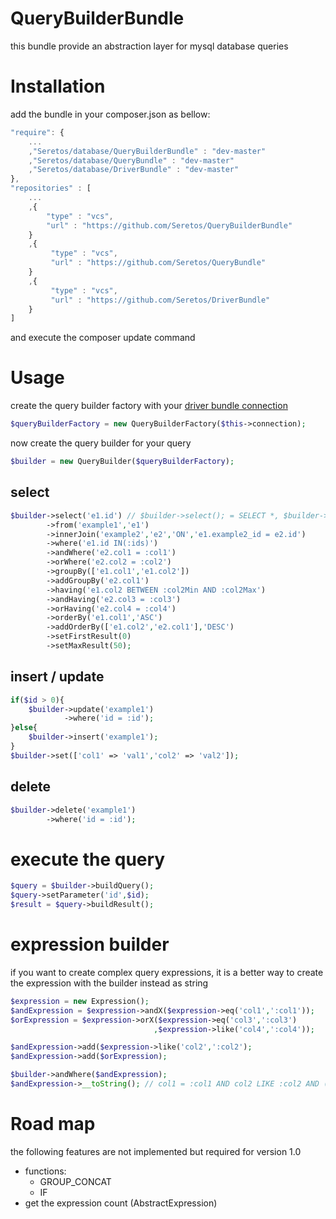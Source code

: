 QueryBuilderBundle
==================
this bundle provide an abstraction layer for mysql database queries

Installation
============
add the bundle in your composer.json as bellow:
```js
"require": {
    ...
    ,"Seretos/database/QueryBuilderBundle" : "dev-master"
    ,"Seretos/database/QueryBundle" : "dev-master"
    ,"Seretos/database/DriverBundle" : "dev-master"
},
"repositories" : [
    ...
    ,{
        "type" : "vcs",
        "url" : "https://github.com/Seretos/QueryBuilderBundle"
    }
    ,{
         "type" : "vcs",
         "url" : "https://github.com/Seretos/QueryBundle"
    }
    ,{
         "type" : "vcs",
         "url" : "https://github.com/Seretos/DriverBundle"
    }
]
```
and execute the composer update command

Usage
=====
create the query builder factory with your [driver bundle connection](https://github.com/Seretos/DriverBundle)
```php
$queryBuilderFactory = new QueryBuilderFactory($this->connection);
```
now create the query builder for your query
```php
$builder = new QueryBuilder($queryBuilderFactory);
```

## select
```php
$builder->select('e1.id') // $builder->select(); = SELECT *, $builder->select(['e1.col1','e1.col2']); = SELECT e1.col1,e1.col2
        ->from('example1','e1')
        ->innerJoin('example2','e2','ON','e1.example2_id = e2.id')
        ->where('e1.id IN(:ids)')
        ->andWhere('e2.col1 = :col1')
        ->orWhere('e2.col2 = :col2')
        ->groupBy(['e1.col1','e1.col2'])
        ->addGroupBy('e2.col1')
        ->having('e1.col2 BETWEEN :col2Min AND :col2Max')
        ->andHaving('e2.col3 = :col3')
        ->orHaving('e2.col4 = :col4')
        ->orderBy('e1.col1','ASC')
        ->addOrderBy(['e1.col2','e2.col1'],'DESC')
        ->setFirstResult(0)
        ->setMaxResult(50);
```

## insert / update
```php
if($id > 0){
    $builder->update('example1')
            ->where('id = :id');
}else{
    $builder->insert('example1');
}
$builder->set(['col1' => 'val1','col2' => 'val2']);
```

## delete
```php
$builder->delete('example1')
        ->where('id = :id');
```

# execute the query
```php
$query = $builder->buildQuery();
$query->setParameter('id',$id);
$result = $query->buildResult();
```

# expression builder
if you want to create complex query expressions, it is a better way to create the expression with the builder instead as string
```php
$expression = new Expression();
$andExpression = $expression->andX($expression->eq('col1',':col1'));
$orExpression = $expression->orX($expression->eq('col3',':col3')
                                ,$expression->like('col4',':col4'));

$andExpression->add($expression->like('col2',':col2');
$andExpression->add($orExpression);

$builder->andWhere($andExpression);
$andExpression->__toString(); // col1 = :col1 AND col2 LIKE :col2 AND (col3 = :col3 OR col4 = :col4)
```

Road map
========
the following features are not implemented but required for version 1.0

* functions:
    * GROUP_CONCAT
    * IF
* get the expression count (AbstractExpression)
